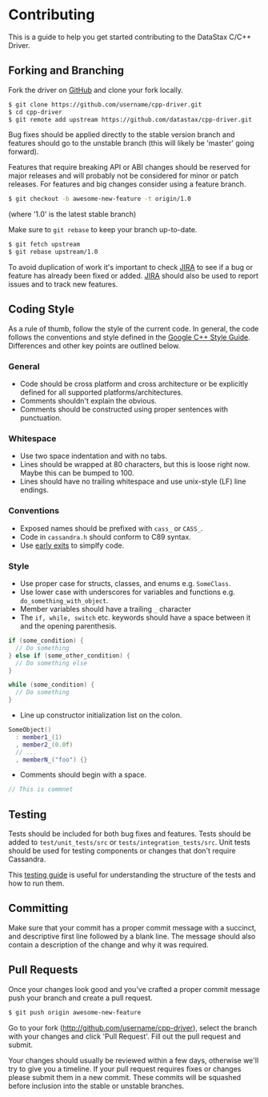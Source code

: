 # Contributing

This is a guide to help you get started contributing to the DataStax C/C++ Driver.

## Forking and Branching

Fork the driver on [GitHub](https://github.com/datastax/cpp-driver/) and clone
your fork locally.

```bash
$ git clone https://github.com/username/cpp-driver.git
$ cd cpp-driver
$ git remote add upstream https://github.com/datastax/cpp-driver.git
```

Bug fixes should be applied directly to the stable version branch and
features should go to the unstable branch (this will likely be 'master' going
forward).

Features that require breaking API or ABI changes should be reserved for major
releases and will probably not be considered for minor or patch releases.
For features and big changes consider using a feature branch.

```bash
$ git checkout -b awesome-new-feature -t origin/1.0
```

(where '1.0' is the latest stable branch)

Make sure to `git rebase` to keep your branch up-to-date.

```bash
$ git fetch upstream
$ git rebase upstream/1.0
```

To avoid duplication of work it's important to check [JIRA] to see if a bug
or feature has already been fixed or added. [JIRA] should also be used to
report issues and to track new features.

## Coding Style

As a rule of thumb, follow the style of the current code. In general, the code
follows the conventions and style defined in the [Google C++ Style Guide].
Differences and other key points are outlined below.

### General

* Code should be cross platform and cross architecture or be explicitly defined for all
supported platforms/architectures.
* Comments shouldn't explain the obvious.
* Comments should be constructed using proper sentences with punctuation.

### Whitespace

* Use two space indentation and with no tabs.
* Lines should be wrapped at 80 characters, but this is loose right now. Maybe
  this can be bumped to 100.
* Lines should have no trailing whitespace and use unix-style (LF) line
  endings.

### Conventions

* Exposed names should be prefixed with `cass_` or `CASS_`.
* Code in `cassandra.h` should conform to C89 syntax.
* Use [early exits] to simplfy code.

### Style

* Use proper case for structs, classes, and enums e.g. `SomeClass`.
* Use lower case with underscores for variables and functions e.g.
  `do_something_with_object`.
* Member variables should have a trailing `_` character
* The `if, while, switch` etc. keywords should have a space between it and the
  opening parenthesis.
```cpp
if (some_condition) {
  // Do something
} else if (some_other_condition) {
  // Do something else
}

while (some_condition) {
  // Do something
}
```
* Line up constructor initialization list on the colon.
```cpp
SomeObject()
  : member1_(1)
  , member2_(0.0f)
  // ...
  , memberN_("foo") {}
```
* Comments should begin with a space.
```cpp
// This is commnet
```

## Testing

Tests should be included for both bug fixes and features. Tests should be added
to `test/unit_tests/src` or `tests/integration_tests/src`. Unit tests should
be used for testing components or changes that don't require Cassandra.

This [testing guide] is useful for understanding the structure of the tests
and how to run them.


## Committing

Make sure that your commit has a proper commit message with a succinct, and
descriptive first line followed by a blank line. The message
should also contain a description of the change and why it was required.

## Pull Requests

Once your changes look good and you've crafted a proper commit message push
your branch and create a pull request.

```bash
$ git push origin awesome-new-feature
```

Go to your fork (http://github.com/username/cpp-driver), select the branch with
your changes and click 'Pull Request'. Fill out the pull request and submit.

Your changes should usually be reviewed within a few days, otherwise we'll try
to give you a timeline. If your pull request requires fixes or changes please
submit them in a new commit. These commits will be squashed before inclusion
into the stable or unstable branches.

[JIRA]: https://datastax-oss.atlassian.net/browse/CPP/?selectedTab=com.atlassian.jira.jira-projects-plugin:summary-panel
[Google C++ Style Guide]: http://google-styleguide.googlecode.com/svn/trunk/cppguide.html
[early exits]: http://llvm.org/docs/CodingStandards.html#use-early-exits-and-continue-to-simplify-code
[testing guide]: http://datastax.github.io/cpp-driver/topics/testing
